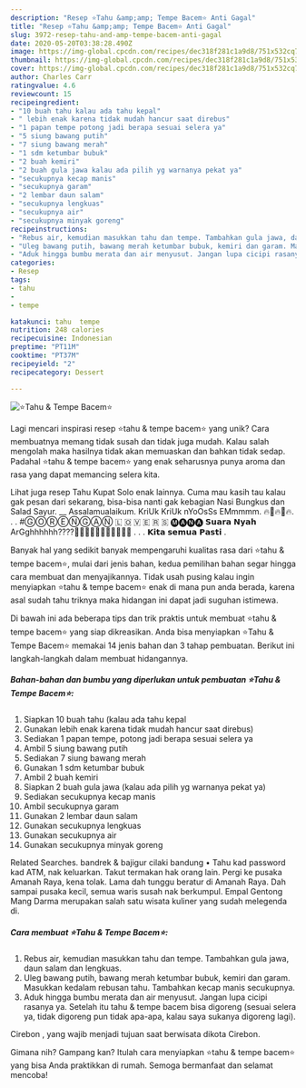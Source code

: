 ```yaml
---
description: "Resep ⭐️Tahu &amp;amp; Tempe Bacem⭐️ Anti Gagal"
title: "Resep ⭐️Tahu &amp;amp; Tempe Bacem⭐️ Anti Gagal"
slug: 3972-resep-tahu-and-amp-tempe-bacem-anti-gagal
date: 2020-05-20T03:38:28.490Z
image: https://img-global.cpcdn.com/recipes/dec318f281c1a9d8/751x532cq70/⭐️tahu-tempe-bacem⭐️-foto-resep-utama.jpg
thumbnail: https://img-global.cpcdn.com/recipes/dec318f281c1a9d8/751x532cq70/⭐️tahu-tempe-bacem⭐️-foto-resep-utama.jpg
cover: https://img-global.cpcdn.com/recipes/dec318f281c1a9d8/751x532cq70/⭐️tahu-tempe-bacem⭐️-foto-resep-utama.jpg
author: Charles Carr
ratingvalue: 4.6
reviewcount: 15
recipeingredient:
- "10 buah tahu kalau ada tahu kepal"
- " lebih enak karena tidak mudah hancur saat direbus"
- "1 papan tempe potong jadi berapa sesuai selera ya"
- "5 siung bawang putih"
- "7 siung bawang merah"
- "1 sdm ketumbar bubuk"
- "2 buah kemiri"
- "2 buah gula jawa kalau ada pilih yg warnanya pekat ya"
- "secukupnya kecap manis"
- "secukupnya garam"
- "2 lembar daun salam"
- "secukupnya lengkuas"
- "secukupnya air"
- "secukupnya minyak goreng"
recipeinstructions:
- "Rebus air, kemudian masukkan tahu dan tempe. Tambahkan gula jawa, daun salam dan lengkuas."
- "Uleg bawang putih, bawang merah ketumbar bubuk, kemiri dan garam. Masukkan kedalam rebusan tahu. Tambahkan kecap manis secukupnya."
- "Aduk hingga bumbu merata dan air menyusut. Jangan lupa cicipi rasanya ya. Setelah itu tahu &amp; tempe bacem bisa digoreng (sesuai selera ya, tidak digoreng pun tidak apa-apa, kalau saya sukanya digoreng lagi)."
categories:
- Resep
tags:
- tahu
- 
- tempe

katakunci: tahu  tempe 
nutrition: 248 calories
recipecuisine: Indonesian
preptime: "PT11M"
cooktime: "PT37M"
recipeyield: "2"
recipecategory: Dessert

---
```



![⭐️Tahu &amp; Tempe Bacem⭐️](https://img-global.cpcdn.com/recipes/dec318f281c1a9d8/751x532cq70/⭐️tahu-tempe-bacem⭐️-foto-resep-utama.jpg)

Lagi mencari inspirasi resep ⭐️tahu &amp; tempe bacem⭐️ yang unik? Cara membuatnya memang tidak susah dan tidak juga mudah. Kalau salah mengolah maka hasilnya tidak akan memuaskan dan bahkan tidak sedap. Padahal ⭐️tahu &amp; tempe bacem⭐️ yang enak seharusnya punya aroma dan rasa yang dapat memancing selera kita.

Lihat juga resep Tahu Kupat Solo enak lainnya. Cuma mau kasih tau kalau gak pesan dari sekarang, bisa-bisa nanti gak kebagian Nasi Bungkus dan Salad Sayur. __ Assalamualaikum. KriUk KriUk nYoOsSs EMmmmm. ️🔥🧡🔥💜🔥. . . #Ⓖ︎Ⓞ︎Ⓡ︎Ⓔ︎Ⓝ︎Ⓖ︎Ⓐ︎Ⓝ︎ 🇱 🇴 🇻 🇪 🇷 🇸 🅜︎🅐︎🅝︎🅐︎ 𝗦𝘂𝗮𝗿𝗮 𝗡𝘆𝗮𝗵 ArGghhhhhh????💁‍♂️💐🙋‍♀️💐🙋‍♂️💐💁‍♀️ . . . 𝗞𝗶𝘁𝗮 𝘀𝗲𝗺𝘂𝗮 𝗣𝗮𝘀𝘁𝗶 .

Banyak hal yang sedikit banyak mempengaruhi kualitas rasa dari ⭐️tahu &amp; tempe bacem⭐️, mulai dari jenis bahan, kedua pemilihan bahan segar hingga cara membuat dan menyajikannya. Tidak usah pusing kalau ingin menyiapkan ⭐️tahu &amp; tempe bacem⭐️ enak di mana pun anda berada, karena asal sudah tahu triknya maka hidangan ini dapat jadi suguhan istimewa.


Di bawah ini ada beberapa tips dan trik praktis untuk membuat ⭐️tahu &amp; tempe bacem⭐️ yang siap dikreasikan. Anda bisa menyiapkan ⭐️Tahu &amp; Tempe Bacem⭐️ memakai 14 jenis bahan dan 3 tahap pembuatan. Berikut ini langkah-langkah dalam membuat hidangannya.

<!--inarticleads1-->

##### Bahan-bahan dan bumbu yang diperlukan untuk pembuatan ⭐️Tahu &amp; Tempe Bacem⭐️:

1. Siapkan 10 buah tahu (kalau ada tahu kepal
1. Gunakan  lebih enak karena tidak mudah hancur saat direbus)
1. Sediakan 1 papan tempe, potong jadi berapa sesuai selera ya
1. Ambil 5 siung bawang putih
1. Sediakan 7 siung bawang merah
1. Gunakan 1 sdm ketumbar bubuk
1. Ambil 2 buah kemiri
1. Siapkan 2 buah gula jawa (kalau ada pilih yg warnanya pekat ya)
1. Sediakan secukupnya kecap manis
1. Ambil secukupnya garam
1. Gunakan 2 lembar daun salam
1. Gunakan secukupnya lengkuas
1. Gunakan secukupnya air
1. Gunakan secukupnya minyak goreng


Related Searches. bandrek &amp; bajigur cilaki bandung • ️Tahu kad password kad ATM, nak keluarkan. Takut termakan hak orang lain. ️Pergi ke pusaka Amanah Raya, kena tolak. Lama dah tunggu beratur di Amanah Raya. ️Dah sampai pusaka kecil, semua waris susah nak berkumpul. Empal Gentong Mang Darma merupakan salah satu wisata kuliner yang sudah melegenda di. 

<!--inarticleads2-->

##### Cara membuat ⭐️Tahu &amp; Tempe Bacem⭐️:

1. Rebus air, kemudian masukkan tahu dan tempe. Tambahkan gula jawa, daun salam dan lengkuas.
1. Uleg bawang putih, bawang merah ketumbar bubuk, kemiri dan garam. Masukkan kedalam rebusan tahu. Tambahkan kecap manis secukupnya.
1. Aduk hingga bumbu merata dan air menyusut. Jangan lupa cicipi rasanya ya. Setelah itu tahu &amp; tempe bacem bisa digoreng (sesuai selera ya, tidak digoreng pun tidak apa-apa, kalau saya sukanya digoreng lagi).


Cirebon , yang wajib menjadi tujuan saat berwisata dikota Cirebon. 

Gimana nih? Gampang kan? Itulah cara menyiapkan ⭐️tahu &amp; tempe bacem⭐️ yang bisa Anda praktikkan di rumah. Semoga bermanfaat dan selamat mencoba!
